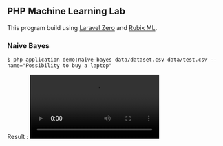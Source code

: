 PHP Machine Learning Lab
-

This program build using [Laravel Zero](https://laravel-zero.com/) and [Rubix ML](https://rubixml.com/).

### Naive Bayes
```shell
$ php application demo:naive-bayes data/dataset.csv data/test.csv --name="Possibility to buy a laptop"
```
Result :
![Demo](https://user-images.githubusercontent.com/13056772/158528008-ea73da58-f544-42ff-95e7-47ba06839612.mp4
)
